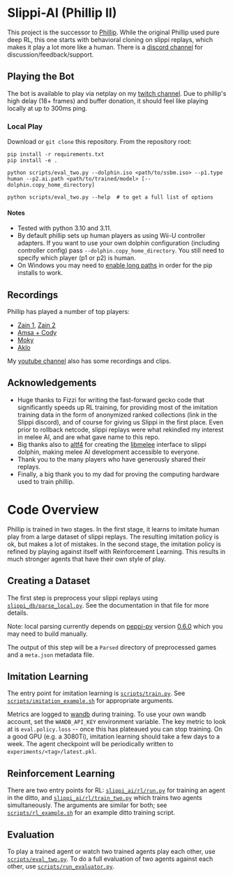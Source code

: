 # Slippi-AI (Phillip II)

This project is the successor to [Phillip](https://github.com/vladfi1/phillip). While the original Phillip used pure deep RL, this one starts with behavioral cloning on slippi replays, which makes it play a lot more like a human. There is a [discord channel](https://discord.gg/hfVTXGu) for discussion/feedback/support.

## Playing the Bot

The bot is available to play via netplay on my [twitch channel](https://twitch.tv/x_pilot). Due to phillip's high delay (18+ frames) and buffer donation, it should feel like playing locally at up to 300ms ping.

### Local Play

Download or `git clone` this repository. From the repository root:

```
pip install -r requirements.txt
pip install -e .

python scripts/eval_two.py --dolphin.iso <path/to/ssbm.iso> --p1.type human --p2.ai.path <path/to/trained/model> [--dolphin.copy_home_directory]

python scripts/eval_two.py --help  # to get a full list of options
```

#### Notes
* Tested with python 3.10 and 3.11.
* By default phillip sets up human players as using Wii-U controller adapters. If you want to use your own dolphin configuration (including controller config) pass `--dolphin.copy_home_directory`. You still need to specify which player (p1 or p2) is human.
* On Windows you may need to [enable long paths](https://learn.microsoft.com/en-us/windows/win32/fileio/maximum-file-path-limitation?tabs=powershell#registry-setting-to-enable-long-paths) in order for the pip installs to work.

## Recordings

Phillip has played a number of top players:
* [Zain 1](https://www.youtube.com/watch?v=c8nRFAGvr2c), [Zain 2](https://www.youtube.com/watch?v=XBHaHlC3_p4)
* [Amsa + Cody](https://www.youtube.com/watch?v=WGsN7lWBQP)
* [Moky](https://www.youtube.com/watch?v=1kviVflqXc4)
* [Aklo](https://www.youtube.com/watch?v=OGOEqhMptq0)

My [youtube channel](https://www.youtube.com/channel/UCzpDWSOtWpDaNPC91dqmPQg) also has some recordings and clips.

## Acknowledgements

* Huge thanks to Fizzi for writing the fast-forward gecko code that significantly speeds up RL training, for providing most of the imitation training data in the form of anonymized ranked collections (link in the Slippi discord), and of course for giving us Slippi in the first place. Even prior to rollback netcode, slippi replays were what rekindled my interest in melee AI, and are what gave name to this repo.
* Big thanks also to [altf4](https://github.com/altf4) for creating the [libmelee](https://github.com/altf4/libmelee) interface to slippi dolphin, making melee AI development accessible to everyone.
* Thank you to the many players who have generously shared their replays.
* Finally, a big thank you to my dad for proving the computing hardware used to train phillip.

# Code Overview

Phillip is trained in two stages. In the first stage, it learns to imitate human play from a large dataset of slippi replays. The resulting imitation policy is ok, but makes a lot of mistakes. In the second stage, the imitation policy is refined by playing against itself with Reinforcement Learning. This results in much stronger agents that have their own style of play.

## Creating a Dataset

The first step is preprocess your slippi replays using [`slippi_db/parse_local.py`](https://github.com/vladfi1/slippi-ai/blob/main/slippi_db/parse_local.py). See the documentation in that file for more details.

Note: local parsing currently depends on [peppi-py](https://github.com/hohav/peppi-py) version [0.6.0](https://github.com/hohav/peppi-py/commit/8c02a4659c3302321dfbfcf2093c62f634e335f7) which you may need to build manually.

The output of this step will be a `Parsed` directory of preprocessed games and a `meta.json` metadata file.

## Imitation Learning

The entry point for imitation learning is [`scripts/train.py`](https://github.com/vladfi1/slippi-ai/blob/main/scripts/train.py). See [`scripts/imitation_example.sh`](https://github.com/vladfi1/slippi-ai/blob/main/scripts/imitation_example.sh) for appropriate arguments.

Metrics are logged to [wandb](https://wandb.ai/) during training. To use your own wandb account, set the `WANDB_API_KEY` environment variable. The key metric to look at is `eval.policy.loss` -- once this has plateaued you can stop training. On a good GPU (e.g. a 3080Ti), imitation learning should take a few days to a week. The agent checkpoint will be periodically written to `experiments/<tag>/latest.pkl`.

## Reinforcement Learning

There are two entry points for RL: [`slippi_ai/rl/run.py`](https://github.com/vladfi1/slippi-ai/blob/main/slippi_ai/rl/run.py) for training an agent in the ditto, and [`slippi_ai/rl/train_two.py`](https://github.com/vladfi1/slippi-ai/blob/main/slippi_ai/rl/train_two.py) which trains two agents simultaneously. The arguments are similar for both; see [`scripts/rl_example.sh`](https://github.com/vladfi1/slippi-ai/blob/main/scripts/rl_example.sh) for an example ditto training script.

## Evaluation

To play a trained agent or watch two trained agents play each other, use [`scripts/eval_two.py`](https://github.com/vladfi1/slippi-ai/blob/main/scripts/eval_two.py). To do a full evaluation of two agents against each other, use [`scripts/run_evaluator.py`](https://github.com/vladfi1/slippi-ai/blob/main/scripts/run_evaluator.py).
